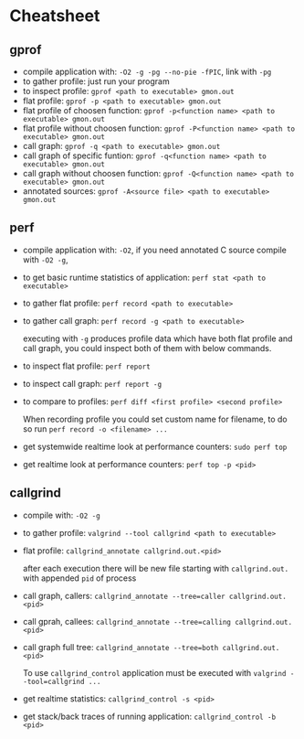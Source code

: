 # Cheatsheet

## gprof

- compile application with: `-O2 -g -pg --no-pie -fPIC`, link with `-pg`
- to gather profile: just run your program
- to inspect profile: `gprof <path to executable> gmon.out`
- flat profile: `gprof -p <path to executable> gmon.out`
- flat profile of choosen function: `gprof -p<function name> <path to executable> gmon.out`
- flat profile without choosen function: `gprof -P<function name> <path to executable> gmon.out`
- call graph: `gprof -q <path to executable> gmon.out`
- call graph of specific funtion: `gprof -q<function name> <path to executable> gmon.out`
- call graph without choosen function: `gprof -Q<function name> <path to executable> gmon.out`
- annotated sources:  `gprof -A<source file> <path to executable> gmon.out`

## perf
- compile application with: `-O2`, if you need annotated C source compile with `-O2 -g`,
- to get basic runtime statistics of application: `perf stat <path to executable>`
- to gather flat profile: `perf record <path to executable>`
- to gather call graph: `perf record -g <path to executable>`
  
  executing with `-g` produces profile data which have both flat profile and call graph, you could inspect both of them with below commands.
- to inspect flat profile: `perf report`
- to inspect call graph: `perf report -g`
- to compare to profiles: `perf diff <first profile> <second profile>`
  
  When recording profile you could set custom name for filename, to do so run `perf record -o <filename> ...`
- get systemwide realtime look at performance counters: `sudo perf top`
- get realtime look at performance counters: `perf top -p <pid>`

## callgrind
- compile with: `-O2 -g`
- to gather profile: `valgrind --tool callgrind <path to executable>`
- flat profile: `callgrind_annotate callgrind.out.<pid>`
  
  after each execution there will be new file starting with `callgrind.out.` with appended `pid` of process

- call graph, callers: `callgrind_annotate --tree=caller callgrind.out.<pid>`
- call gprah, callees: `callgrind_annotate --tree=calling callgrind.out.<pid>`
- call graph full tree: `callgrind_annotate --tree=both callgrind.out.<pid>`
  
  To use `callgrind_control` application must be executed with `valgrind --tool=callgrind ...`
- get realtime statistics: `callgrind_control -s <pid>`
- get stack/back traces of running application: `callgrind_control -b <pid>`
